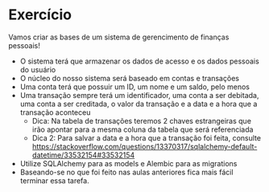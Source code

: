 
# Exercício

Vamos criar as bases de um sistema de gerencimento de finanças pessoais!

* O sistema terá que armazenar os dados de acesso e os dados pessoais do usuário
* O núcleo do nosso sistema será baseado em contas e transações
* Uma conta terá que possuir um ID, um nome e um saldo, pelo menos
* Uma transação sempre terá um identificador, uma conta a ser debitada, uma conta a ser creditada, o valor da transação e a data e a hora que a transação aconteceu
  * Dica: Na tabela de transações teremos 2 chaves estrangeiras que irão apontar para a mesma coluna da tabela que será referenciada
  * Dica 2: Para salvar a data e a hora que a transação foi feita, consulte https://stackoverflow.com/questions/13370317/sqlalchemy-default-datetime/33532154#33532154
* Utilize SQLAlchemy para as models e Alembic para as migrations
* Baseando-se no que foi feito nas aulas anteriores fica mais fácil terminar essa tarefa.